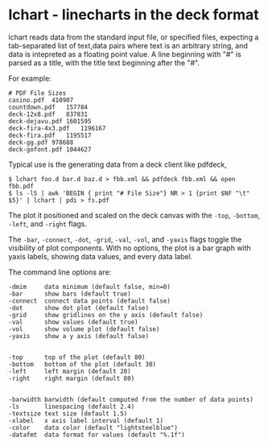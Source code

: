 # lchart - linecharts in the deck format

lchart reads data from the standard input file, or specified files, expecting a tab-separated list 
of text,data pairs where text is an arbitrary string, and data is intepreted as a floating point value.
A line beginning with "#" is parsed as a title, with the title text beginning after the "#".

For example:

	# PDF File Sizes
	casino.pdf	410907
	countdown.pdf	157784
	deck-12x8.pdf	837831
	deck-dejavu.pdf	1601595
	deck-fira-4x3.pdf	1196167
	deck-fira.pdf	1195517
	deck-gg.pdf	978688
	deck-gofont.pdf	1044627


Typical use is the generating data from a deck client like pdfdeck,

    $ lchart foo.d bar.d baz.d > fbb.xml && pdfdeck fbb.xml && open fbb.pdf
    $ ls -lS | awk 'BEGIN { print "# File Size"} NR > 1 {print $NF "\t" $5}' | lchart | pdi > fs.pdf

The plot it positioned and scaled on the deck canvas with the ```-top```, ```-bottom```, ```-left```, and ```-right``` flags.

The  ```-bar```, ```-connect```, ```-dot```, ```-grid```, ```-val```, ```-vol```, and ```-yaxis``` 
flags toggle the visibility of plot components.  With no options, the plot is a bar graph with yaxis labels,
showing data values, and every data label.


The command line options are:

	-dmim     data minimum (default false, min=0)
	-bar      show bars (default true)
	-connect  connect data points (default false)
	-dot      show dot plot (default false)
	-grid     show gridlines on the y axis (default false)
	-val      show values (default true)
	-vol      show volume plot (default false)
	-yaxis    show a y axis (default false)
	
	
	-top      top of the plot (default 80)
	-bottom   bottom of the plot (default 30)
	-left     left margin (default 20)
	-right    right margin (default 80)
	
	
	-barwidth barwidth (default computed from the number of data points)
	-ls       linespacing (default 2.4)
	-textsize text size (default 1.5)
	-xlabel   x axis label interval (default 1)
	-color    data color (default "lightsteelblue")
	-datafmt  data format for values (default "%.1f")
